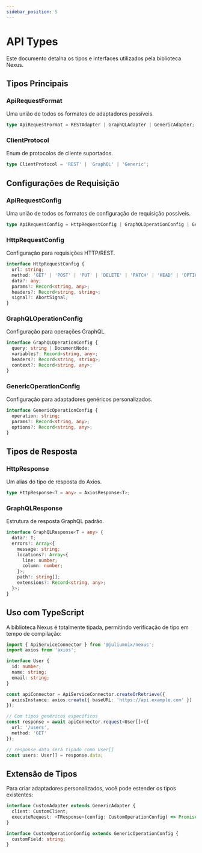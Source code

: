 ```yaml
---
sidebar_position: 5
---
```


# API Types

Este documento detalha os tipos e interfaces utilizados pela biblioteca Nexus.

## Tipos Principais

### ApiRequestFormat

Uma união de todos os formatos de adaptadores possíveis.

```typescript
type ApiRequestFormat = RESTAdapter | GraphQLAdapter | GenericAdapter;
```

### ClientProtocol

Enum de protocolos de cliente suportados.

```typescript
type ClientProtocol = 'REST' | 'GraphQL' | 'Generic';
```

## Configurações de Requisição

### ApiRequestConfig

Uma união de todos os formatos de configuração de requisição possíveis.

```typescript
type ApiRequestConfig = HttpRequestConfig | GraphQLOperationConfig | GenericOperationConfig;
```

### HttpRequestConfig

Configuração para requisições HTTP/REST.

```typescript
interface HttpRequestConfig {
  url: string;
  method: 'GET' | 'POST' | 'PUT' | 'DELETE' | 'PATCH' | 'HEAD' | 'OPTIONS';
  data?: any;
  params?: Record<string, any>;
  headers?: Record<string, string>;
  signal?: AbortSignal;
}
```

### GraphQLOperationConfig

Configuração para operações GraphQL.

```typescript
interface GraphQLOperationConfig {
  query: string | DocumentNode;
  variables?: Record<string, any>;
  headers?: Record<string, string>;
  context?: Record<string, any>;
}
```

### GenericOperationConfig

Configuração para adaptadores genéricos personalizados.

```typescript
interface GenericOperationConfig {
  operation: string;
  params?: Record<string, any>;
  options?: Record<string, any>;
}
```

## Tipos de Resposta

### HttpResponse

Um alias do tipo de resposta do Axios.

```typescript
type HttpResponse<T = any> = AxiosResponse<T>;
```

### GraphQLResponse

Estrutura de resposta GraphQL padrão.

```typescript
interface GraphQLResponse<T = any> {
  data?: T;
  errors?: Array<{
    message: string;
    locations?: Array<{
      line: number;
      column: number;
    }>;
    path?: string[];
    extensions?: Record<string, any>;
  }>;
}
```

## Uso com TypeScript

A biblioteca Nexus é totalmente tipada, permitindo verificação de tipo em tempo de compilação:

```typescript
import { ApiServiceConnector } from '@juliumnix/nexus';
import axios from 'axios';

interface User {
  id: number;
  name: string;
  email: string;
}

const apiConnector = ApiServiceConnector.createOrRetrieve({
  axiosInstance: axios.create({ baseURL: 'https://api.example.com' })
});

// Com tipos genéricos específicos
const response = await apiConnector.request<User[]>({
  url: '/users',
  method: 'GET'
});

// response.data será tipado como User[]
const users: User[] = response.data;
```

## Extensão de Tipos

Para criar adaptadores personalizados, você pode estender os tipos existentes:

```typescript
interface CustomAdapter extends GenericAdapter {
  client: CustomClient;
  executeRequest: <TResponse>(config: CustomOperationConfig) => Promise<TResponse>;
}

interface CustomOperationConfig extends GenericOperationConfig {
  customField: string;
}
``` 